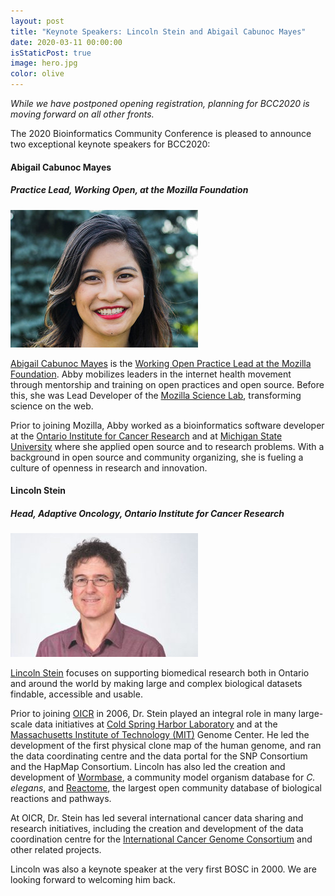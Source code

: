 ```yaml
---
layout: post
title: "Keynote Speakers: Lincoln Stein and Abigail Cabunoc Mayes"
date: 2020-03-11 00:00:00
isStaticPost: true
image: hero.jpg
color: olive
---
```


*While we have postponed opening registration, planning for BCC2020 is moving forward on all other fronts.*

The 2020 Bioinformatics Community Conference is pleased to announce two exceptional keynote speakers for BCC2020:

#### Abigail Cabunoc Mayes

##### Practice Lead, Working Open, at the Mozilla Foundation

<div class="pull-right">
<img src="../img/people/abby-cabunoc-mayes.jpg" alt="Abigail Cabunoc Mayes" />
</div>

[Abigail Cabunoc Mayes](https://acabunoc.github.io/) is the [Working Open Practice Lead at the Mozilla Foundation](https://foundation.mozilla.org/en/initiatives/open-leadership-events/). Abby mobilizes leaders in the internet health movement through mentorship and training on open practices and open source. Before this, she was Lead Developer of the [Mozilla Science Lab](https://science.mozilla.org/), transforming science on the web.

Prior to joining Mozilla, Abby worked as a bioinformatics software developer at the [Ontario Institute for Cancer Research](https://oicr.on.ca/) and at [Michigan State University](https://msu.edu/) where she applied open source and to research problems. With a background in open source and community organizing, she is fueling a culture of openness in research and innovation.


#### Lincoln Stein

##### Head, Adaptive Oncology, Ontario Institute for Cancer Research

<img class="pull-right" src="../img/people/lincoln-stein.jpg" alt="Lincoln Stein" />

[Lincoln Stein](https://oicr.on.ca/investigators/lincoln-stein/) focuses on supporting biomedical research both in Ontario and around the world by making large and complex biological datasets findable, accessible and usable.

Prior to joining [OICR](https://oicr.on.ca/) in 2006, Dr. Stein played an integral role in many large-scale data initiatives at [Cold Spring Harbor Laboratory](https://www.cshl.edu/) and at the [Massachusetts Institute of Technology (MIT)](http://www.mit.edu/) Genome Center. He led the development of the first physical clone map of the human genome, and ran the data coordinating centre and the data portal for the SNP Consortium and the HapMap Consortium. Lincoln has also led the creation and development of [Wormbase](https://wormbase.org/), a community model organism database for *C. elegans*, and [Reactome](https://reactome.org/), the largest open community database of biological reactions and pathways.

At OICR, Dr. Stein has led several international cancer data sharing and research initiatives, including the creation and development of the data coordination centre for the [International Cancer Genome Consortium](https://icgc.org/) and other related projects. 

Lincoln was also a keynote speaker at the very first BOSC in 2000.  We are looking forward to welcoming him back.